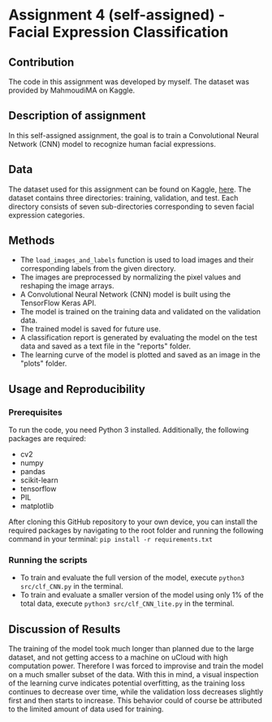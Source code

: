 # Assignment 4 (self-assigned) - Facial Expression Classification

## Contribution
The code in this assignment was developed by myself. The dataset was provided by MahmoudiMA on Kaggle.

## Description of assignment
In this self-assigned assignment, the goal is to train a Convolutional Neural Network (CNN) model to recognize human facial expressions.

## Data
The dataset used for this assignment can be found on Kaggle, [here](https://www.kaggle.com/datasets/mahmoudima/mma-facial-expression). The dataset contains three directories: training, validation, and test. Each directory consists of seven sub-directories corresponding to seven facial expression categories.

## Methods
- The `load_images_and_labels` function is used to load images and their corresponding labels from the given directory.
- The images are preprocessed by normalizing the pixel values and reshaping the image arrays.
- A Convolutional Neural Network (CNN) model is built using the TensorFlow Keras API.
- The model is trained on the training data and validated on the validation data.
- The trained model is saved for future use.
- A classification report is generated by evaluating the model on the test data and saved as a text file in the "reports" folder.
- The learning curve of the model is plotted and saved as an image in the "plots" folder.

## Usage and Reproducibility

### Prerequisites
To run the code, you need Python 3  installed. Additionally, the following packages are required:
- cv2
- numpy
- pandas
- scikit-learn
- tensorflow
- PIL
- matplotlib

After cloning this GitHub repository to your own device, you can install the required packages by navigating to the root folder and running the following command in your terminal: `pip install -r requirements.txt`

### Running the scripts
- To train and evaluate the full version of the model, execute `python3 src/clf_CNN.py` in the terminal.
- To train and evaluate a smaller version of the model using only 1% of the total data, execute `python3 src/clf_CNN_lite.py` in the terminal.

## Discussion of Results
The training of the model took much longer than planned due to the large dataset, and not getting access to a machine on uCloud with high computation power. Therefore I was forced to improvise and train the model on a much smaller subset of the data. With this in mind, a visual inspection of the learning curve indicates potential overfitting, as the training loss continues to decrease over time, while the validation loss decreases slightly first and then starts to increase. This behavior could of course be attributed to the limited amount of data used for training.
